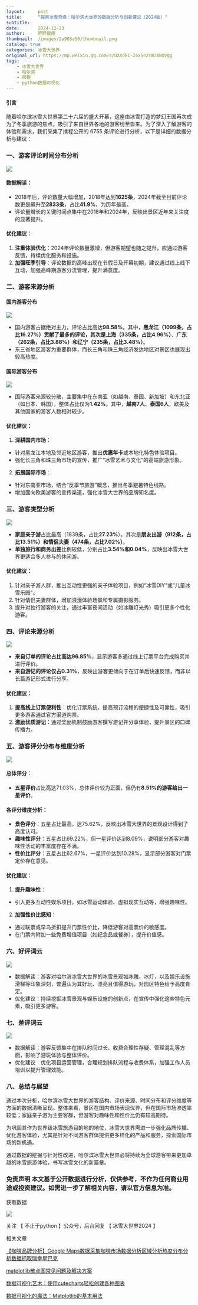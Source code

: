 ```yaml
---
layout:     post
title:      "探索冰雪奇缘：哈尔滨大世界的数据分析与创新建议（2024版）"
subtitle:   
date:       2024-12-23
author:     胖胖很瘦
thumbnail:  /images/2a903a50/thumbnail.png
catalog: true
categories: 冰雪大世界
original_url: https://mp.weixin.qq.com/s/UXXdkI-Z4xSn2rW7ANOVgg
tags:
    - 冰雪大世界
    - 哈尔滨
    - 携程
    - python数据可视化
---
```


#### 引言

随着哈尔滨冰雪大世界第二十六届的盛大开幕，这座由冰雪打造的梦幻王国再次成为了冬季旅游的焦点，吸引了来自世界各地的游客纷至沓来。为了深入了解游客的体验和需求，我们采集了携程公开的 6755 条评论进行分析，以下是详细的数据分析与建议：

### 一、游客评论时间分布分析

![](/images/2a903a50/1.png)

#### 数据解读：

* 2018年后，评论数量大幅增加，2018年达到**1625条**，2024年截至目前评论数更是飙升至**2833条**，占比**41.9%**，为历年最高。
* 评论量增长的关键时间点集中在2018年和2024年，反映出景区近年来关注度的显著提升。

#### 优化建议：

1. **注重体验优化**：2024年评论数量激增，但游客期望也随之提升，应通过游客反馈，持续优化服务和设施。
2. **加强旺季引导**：评论数据的高峰出现在节假日及开幕初期，建议通过线上线下互动，加强高峰期游客分流管理，提升满意度。

### 

### 二、游客来源分析

#### 国内游客分布

![](/images/2a903a50/2.png)

* 国内游客占据绝对主力，评论占比高达**98.58%**。其中，**黑龙江（1099条，占比16.27%）**贡献了最多的评论，其次是**上海（335条，占比4.96%）**、**广东（262条，占比3.88%）**和**辽宁（235条，占比3.48%）**。
* 东三省地区游客为重要群体，而长三角和珠三角经济发达地区对景区也展现出较高热度。

#### 国际游客分布

![](/images/2a903a50/3.png)

* 国际游客来源较分散，主要集中在东南亚（如越南、泰国、新加坡）和东北亚（如日本、韩国），整体占比仅为**1.42%**。其中，**越南7人**、**泰国6人**，欧美及其他国家的游客人数相对较少。

#### 优化建议：

1. **深耕国内市场**：

* 针对黑龙江本地及邻近地区游客，推出**优惠年卡**或本地化特色体验项目。
* 强化长三角和珠三角市场的宣传，推广“冰雪艺术与文化”的高端旅游形象。

2. **拓展国际市场**：

* 针对东南亚市场，结合“反季节旅游”概念，推出冬季避暑特色线路。
* 增加面向欧美游客的宣传渠道，强化冰雪大世界的品牌知名度。

### 

### 三、游客类型分析

![](/images/2a903a50/4.png)

* **家庭亲子游**占比最高（1839条，占比**27.23%**），其次是**朋友出游（912条，占比13.51%）**和**情侣夫妻（474条，占比7.02%）**。
* **单独旅行和商务出差**比例较低，分别占比**3.54%**和**0.04%**，反映出冰雪大世界更适合多人参与的休闲游。

#### 优化建议：

1. 针对亲子游人群，推出互动性更强的亲子体验项目，例如“冰雪DIY”或“儿童冰雪乐园”。
2. 针对情侣夫妻群体，增加浪漫体验场景和专属摄影服务。
3. 提升对独行游客的关注，通过丰富夜间活动（如冰雕灯光秀）吸引更多个性化游客。

### 

### 四、评论来源分析

![](/images/2a903a50/5.png)

* **来自订单的评论占比高达96.85%**，显示游客多通过线上订票平台完成购买并进行评价。
* **来自游记的评论仅占0.31%**，反映出游客更倾向于在订单后快速反馈，而非以长篇游记形式进行分享。

#### 优化建议：

1. **提高线上订票便利性**：优化订票系统，提高预订流程的便捷性及可靠性，吸引更多游客通过官方渠道购票。
2. **激励优质游记**：通过奖励机制鼓励游客撰写游记并分享体验，提升景区的口碑传播力。

### 

### 五、游客评分分布与维度分析

![](/images/2a903a50/6.png)

#### 总体评分：

* **五星评价**占比高达71.03%，总体评价较为正面，但仍有**8.51%的游客给出一星评价**。

#### 各评分维度分析：

* **景色评分**：五星占比最高，达75.62%，反映出冰雪大世界的景观设计得到了高度认可。
* **趣味性评分**：五星占比69.22%，但一星评价达到8.09%，说明部分游客对趣味性活动的丰富度存在不满。
* **性价比评分**：五星占比62.67%，一星评价达到10.28%，显示部分游客对门票定价存在意见。

#### 优化建议：

1. **提升趣味性**：

* 引入更多互动性娱乐项目，如冰雪运动体验、虚拟现实互动等，增强趣味性。

2. **加强性价比感知**：

* 通过联票或早鸟折扣提升门票性价比，降低游客对高票价的敏感度。
* 在门票内附加一些免费增值项目（如纪念品或餐券），提升价值感。

### 

### 六、好评词云

![](/images/2a903a50/7.png)

* 数据解读：游客对哈尔滨冰雪大世界的冰雪景观如冰雕、冰灯，以及娱乐设施滑梯等印象深刻，普遍认为其好玩、漂亮且值得游玩，对园区特色给予高度肯定。
* 优化建议：持续挖掘冰雪景观与娱乐设施的创新点，在宣传中强化这些特色元素，吸引更多游客。

### 

### 七、差评词云

![](/images/2a903a50/8.png)

* 数据解读：游客反馈集中在排队时间过长、收费合理性存疑、管理混乱等方面，影响了游玩体验与整体评价。
* 优化建议：优化项目运营管理，合理规划排队流程与收费体系，加强工作人员培训以提升管理效能。

### 

### 八、总结与展望

通过本次分析，哈尔滨冰雪大世界的游客结构、评价来源、时间分布和评分维度等方面的数据清晰呈现。整体来看，景区在国内市场表现优异，但在国际市场渗透率较低；家庭亲子游为主要客群，但游客对趣味性和性价比仍有较高期待。

为巩固其作为世界级冰雪旅游目的地的地位，冰雪大世界需进一步强化品牌传播、优化游客体验，尤其是针对不同游客群体提供更多样化的产品和服务，探索国际市场的新机遇。  

通过数据的挖掘与针对性改进，哈尔滨冰雪大世界必将持续为全球游客带来更加卓越的冰雪旅游体验，书写冰雪文化的新篇章。  

### 免责声明 本文基于公开数据进行分析，仅供参考，不作为任何商业用途或投资建议。如需进一步了解相关内容，请以官方信息为准。

获取数据

![](/images/2a903a50/9.png)

关注 【 不止于python 】公众号，后台回复 【 冰雪大世界2024 】

相关文章

[【咖啡品牌分析】Google Maps数据采集咖啡市场数据分析区域分析热度分布分析数据抓取瑞幸星巴克](https://mp.weixin.qq.com/s?__biz=MzUyMzk3OTYyMQ==&mid=2247488099&idx=1&sn=8bb236eb6c9afc72326029ac28dcaaf6&scene=21#wechat_redirect)

[matplotlib散点图常见问题及解决方案](https://mp.weixin.qq.com/s?__biz=MzUyMzk3OTYyMQ==&mid=2247487922&idx=1&sn=250b27eba45ba7719db9ba92cb8f1230&scene=21#wechat_redirect)

[数据可视化艺术：使用cutecharts轻松创建各种图表](https://mp.weixin.qq.com/s?__biz=MzUyMzk3OTYyMQ==&mid=2247487690&idx=1&sn=928d8963a4542db4fa6193b4fe1b2870&scene=21#wechat_redirect)

[数据可视化的魔法：Matplotlib的基本用法](https://mp.weixin.qq.com/s?__biz=MzUyMzk3OTYyMQ==&mid=2247487659&idx=1&sn=629fa8283ec20cd14d1241ec6a82757d&scene=21#wechat_redirect)